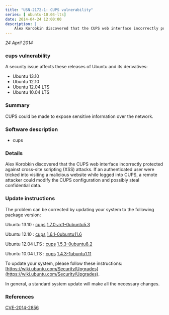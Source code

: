 ```yaml
---
title: "USN-2172-1: CUPS vulnerability"
series: [ ubuntu-10.04-lts]
date: 2014-04-24 12:00:00
description: |
    Alex Korobkin discovered that the CUPS web interface incorrectly protected against cross-site scripting (XSS) attacks. If an authenticated user were tricked into visiting a malicious website while logged into CUPS, a remote attacker could modify the CUPS configuration and possibly steal confidential data. 
--- 
```

 
 

*24 April 2014*

### cups vulnerability

A security issue affects these releases of Ubuntu and its derivatives:

* Ubuntu 13.10
* Ubuntu 12.10
* Ubuntu 12.04 LTS
* Ubuntu 10.04 LTS

### Summary

CUPS could be made to expose sensitive information over the network. 

### Software description

* cups 

### Details

Alex Korobkin discovered that the CUPS web interface incorrectly protected against cross-site scripting (XSS) attacks. If an authenticated user were tricked into visiting a malicious website while logged into CUPS, a remote attacker could modify the CUPS configuration and possibly steal confidential data. 

### Update instructions

The problem can be corrected by updating your system to the following package version:

Ubuntu 13.10
 : [cups](https://launchpad.net/ubuntu/+source/cups) <span> [1.7.0~rc1-0ubuntu5.3](https://launchpad.net/ubuntu/+source/cups/1.7.0~rc1-0ubuntu5.3) </span> 

Ubuntu 12.10
 : [cups](https://launchpad.net/ubuntu/+source/cups) <span> [1.6.1-0ubuntu11.6](https://launchpad.net/ubuntu/+source/cups/1.6.1-0ubuntu11.6) </span> 

Ubuntu 12.04 LTS
 : [cups](https://launchpad.net/ubuntu/+source/cups) <span> [1.5.3-0ubuntu8.2](https://launchpad.net/ubuntu/+source/cups/1.5.3-0ubuntu8.2) </span> 

Ubuntu 10.04 LTS
 : [cups](https://launchpad.net/ubuntu/+source/cups) <span> [1.4.3-1ubuntu1.11](https://launchpad.net/ubuntu/+source/cups/1.4.3-1ubuntu1.11) </span> 

To update your system, please follow these instructions: [https://wiki.ubuntu.com/Security/Upgrades](https://wiki.ubuntu.com/Security/Upgrades).

In general, a standard system update will make all the necessary changes. 

### References

 
 [CVE-2014-2856](http://people.ubuntu.com/~ubuntu-security/cve/CVE-2014-2856)
 

